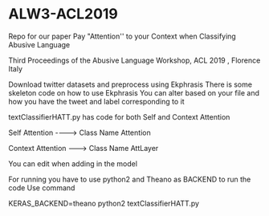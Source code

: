 # ALW3-ACL2019

Repo for our paper
Pay "Attention'' to your Context when Classifying Abusive Language

Third Proceedings of the Abusive Language Workshop, ACL 2019 , Florence Italy


Download twitter datasets and preprocess using Ekphrasis
There is some skeleton code on how to use Ekphrasis
You can alter based on your file and how you have the tweet and label corresponding to it


textClassifierHATT.py has code for both Self and Context Attention


Self Attention ----> Class Name Attention

Context Attention ---> Class Name AttLayer



You can edit when adding in the model

For running you have to use python2 and Theano as BACKEND to run the code
Use command

KERAS_BACKEND=theano python2 textClassifierHATT.py
